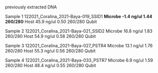previously extracted DNA 

Sample 1
	122021_Coralina_2021-Baya-019_SSID1
**Microbe
	-1.4 ng/ul
	1.44 260/280**
Host
	45.9 ng/ul
	0.50 260/280
Qubit
	  
Sample 2
	122021_Coralina_2021-Baya-021_SSID2
Microbe
	16.8 ng/ul
	1.83 260/280
Host
	54.9 ng/ul
	0.58 260/280
Qubit

Sample 3
	122021_Coralina_2021-Baya-027_PSTR4
Microbe
	13.1 ng/ul
	1.76 260/280
Host
	55.3 ng/ul
	0.56 260/280
Qubit
	  
Sample 4
	122021_Coralina_2021-Baya-033_PSTR7
Microbe
	6.9 ng/ul
	1.59 260/280
Host
	48.4 ng/ul
	0.55 260/280
Qubit





